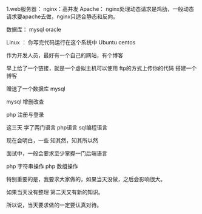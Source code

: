 1.web服务器：
    nginx：高并发
    Apache：
    nginx处理动态请求是鸡肋，一般动态请求要apache去做，nginx只适合静态和反向。

数据库：
    mysql
    oracle

Linux ： 你写完代码运行在这个系统中
    Ubuntu
    centos


作为开发人员，最好有一个自己的网站，有个博客


早上给了一个链接，就是一个虚拟主机可以使用 ftp的方式上传你的代码
搭建一个博客

赠送了一个数据库 mysql


mysql 增删改查

php 注册与登录

这三天 学了两门语言 php语言 sql编程语言

现在会明白，一些 知其然，知其所以然

面试中，一般会要求至少掌握一门后端语言

php 字符串操作
php 数组操作

特别重要的是，我要求大家做的，如果当天没做，之后会影响很大。

如果当天没有整理 第二天又有新的知识。

所以说，当天要求做的一定要认真对待。
